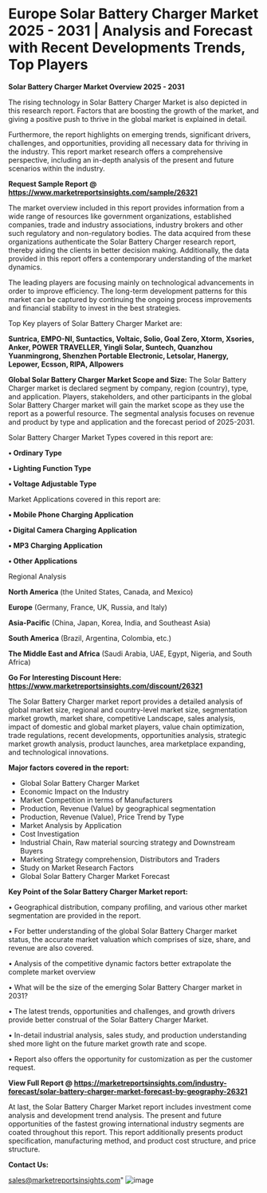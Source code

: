  # Europe Solar Battery Charger Market 2025 - 2031 | Analysis and Forecast with Recent Developments Trends, Top Players

<Strong> Solar Battery Charger Market Overview 2025 - 2031</strong>

The rising technology in Solar Battery Charger Market is also depicted in this research report. Factors that are boosting the growth of the market, and giving a positive push to thrive in the global market is explained in detail.

Furthermore, the report highlights on emerging trends, significant drivers, challenges, and opportunities, providing all necessary data for thriving in the industry. This report market research offers a comprehensive perspective, including an in-depth analysis of the present and future scenarios within the industry.

<strong>Request Sample Report @ <a href=https://www.marketreportsinsights.com/sample/26321>https://www.marketreportsinsights.com/sample/26321</a></strong>

The market overview included in this report provides information from a wide range of resources like government organizations, established companies, trade and industry associations, industry brokers and other such regulatory and non-regulatory bodies. The data acquired from these organizations authenticate the Solar Battery Charger research report, thereby aiding the clients in better decision making. Additionally, the data provided in this report offers a contemporary understanding of the market dynamics.

The leading players are focusing mainly on technological advancements in order to improve efficiency. The long-term development patterns for this market can be captured by continuing the ongoing process improvements and financial stability to invest in the best strategies.

Top Key players of Solar Battery Charger Market are:

<strong>Suntrica, EMPO-NI, Suntactics, Voltaic, Solio, Goal Zero, Xtorm, Xsories, Anker, POWER TRAVELLER, Yingli Solar, Suntech, Quanzhou Yuanmingrong, Shenzhen Portable Electronic, Letsolar, Hanergy, Lepower, Ecsson, RIPA, Allpowers</strong>

<strong><b>Global Solar Battery Charger Market Scope and Size:</b></strong>
The Solar Battery Charger market is declared segment by company, region (country), type, and application. Players, stakeholders, and other participants in the global Solar Battery Charger market will gain the market scope as they use the report as a powerful resource. The segmental analysis focuses on revenue and product by type and application and the forecast period of 2025-2031.

Solar Battery Charger Market Types covered in this report are:

<strong>• Ordinary Type

• Lighting Function Type

• Voltage Adjustable Type</strong>

Market Applications covered in this report are:

<strong>• Mobile Phone Charging Application

• Digital Camera Charging Application

• MP3 Charging Application

• Other Applications</strong> 

Regional Analysis

<strong>North America</strong> (the United States, Canada, and Mexico)

<strong>Europe</strong> (Germany, France, UK, Russia, and Italy)

<strong>Asia-Pacific</strong> (China, Japan, Korea, India, and Southeast Asia)

<strong>South America</strong> (Brazil, Argentina, Colombia, etc.)

<strong>The Middle East and Africa</strong> (Saudi Arabia, UAE, Egypt, Nigeria, and South Africa)

<strong>Go For Interesting Discount Here: <a href=https://www.marketreportsinsights.com/discount/26321>https://www.marketreportsinsights.com/discount/26321</a></strong>

The Solar Battery Charger market report provides a detailed analysis of global market size, regional and country-level market size, segmentation market growth, market share, competitive Landscape, sales analysis, impact of domestic and global market players, value chain optimization, trade regulations, recent developments, opportunities analysis, strategic market growth analysis, product launches, area marketplace expanding, and technological innovations.

<strong><b>Major factors covered in the report:</b></strong>
<ul>
  <li>Global Solar Battery Charger Market </li>
  <li>Economic Impact on the Industry</li>
  <li>Market Competition in terms of Manufacturers</li>
  <li>Production, Revenue (Value) by geographical segmentation</li>
  <li>Production, Revenue (Value), Price Trend by Type</li>
  <li>Market Analysis by Application</li>
  <li>Cost Investigation</li>
  <li>Industrial Chain, Raw material sourcing strategy and Downstream Buyers</li>
  <li>Marketing Strategy comprehension, Distributors and Traders</li>
  <li>Study on Market Research Factors</li>
  <li>Global Solar Battery Charger Market Forecast</li>
</ul>

<strong><b>Key Point of the Solar Battery Charger Market report:</b></strong>

• Geographical distribution, company profiling, and various other market segmentation are provided in the report.

• For better understanding of the global Solar Battery Charger market status, the accurate market valuation which comprises of size, share, and revenue are also covered.

• Analysis of the competitive dynamic factors better extrapolate the complete market overview

• What will be the size of the emerging Solar Battery Charger market in 2031?

• The latest trends, opportunities and challenges, and growth drivers provide better construal of the Solar Battery Charger Market.

• In-detail industrial analysis, sales study, and production understanding shed more light on the future market growth rate and scope.

• Report also offers the opportunity for customization as per the customer request.

<strong><b>View Full Report @ <a href=https://marketreportsinsights.com/industry-forecast/solar-battery-charger-market-forecast-by-geography-26321>https://marketreportsinsights.com/industry-forecast/solar-battery-charger-market-forecast-by-geography-26321</a></b></strong>


At last, the Solar Battery Charger Market report includes investment come analysis and development trend analysis. The present and future opportunities of the fastest growing international industry segments are coated throughout this report. This report additionally presents product specification, manufacturing method, and product cost structure, and price structure.

<strong>Contact Us:</strong>

sales@marketreportsinsights.com"
![image](https://github.com/user-attachments/assets/e0256fd1-188f-4081-a886-2e87e7019ede)
